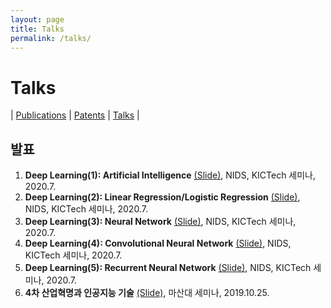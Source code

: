```yaml
---
layout: page
title: Talks
permalink: /talks/
---
```


# Talks
| [Publications](/publications/) 
| [Patents](/patents/) 
| [Talks](/talks/) |

## 발표
1. <b>Deep Learning(1): Artificial Intelligence</b> [(Slide)][20-1], NIDS, KICTech 세미나, 2020.7.
2. <b>Deep Learning(2): Linear Regression/Logistic Regression</b> [(Slide)][20-2], NIDS, KICTech 세미나, 2020.7.
3. <b>Deep Learning(3): Neural Network</b> [(Slide)][20-3], NIDS, KICTech 세미나, 2020.7. 
4. <b>Deep Learning(4): Convolutional Neural Network</b> [(Slide)][20-4], NIDS, KICTech 세미나, 2020.7.
5. <b>Deep Learning(5): Recurrent Neural Network</b> [(Slide)][20-5], NIDS, KICTech 세미나, 2020.7.
6. <b>4차 산업혁명과 인공지능 기술</b> [(Slide)][19-1], 마산대 세미나, 2019.10.25.


[20-1]: https://drive.google.com/file/d/1jQAszeMAmkEilT3AM1ApE4HRxTdekCM_/view?usp=sharing
[20-2]: https://drive.google.com/file/d/1oXOEYhHfVwXULLAXk7K8qVUwGdH_oiOX/view?usp=sharing
[20-3]: https://drive.google.com/file/d/1C6KOkFc4jGLN68WrZgAGeJv0ZkTPTEnz/view?usp=sharing
[20-4]: https://drive.google.com/file/d/1SSZZIps5oMWHsU0agjK1A9ntIGLU3fCL/view?usp=sharing
[20-5]: https://drive.google.com/file/d/1OpcB0ENMdA2cf4kuoyeqC5V3gzQHAWH2/view?usp=sharing
[19-1]: https://drive.google.com/file/d/1esrf6mtwqVRaDlEgZSGySTgY7cclT431/view?usp=sharing
